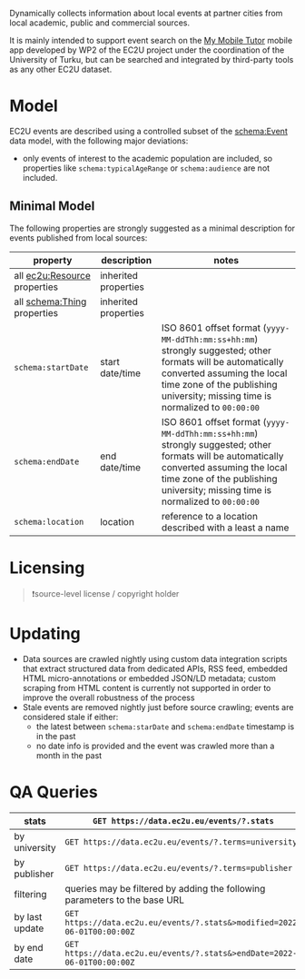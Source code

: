 Dynamically collects information about local events at partner cities from local academic, public and commercial sources.

It is mainly intended to support event search on the [My Mobile Tutor](https://mmt.ec2u.eu) mobile app developed by WP2
of the EC2U project under the coordination of the University of Turku, but can be searched and integrated by third-party tools as any other EC2U dataset.

# Model

EC2U events are described using a controlled subset of the [schema:Event](https://schema.org/Event) data model, with the
following major deviations:

* only events of interest to the academic population are included, so properties like `schema:typicalAgeRange` or
  `schema:audience` are not included.

## Minimal Model

The following properties are strongly suggested as a minimal description for events published from local sources:

| property                                     | description          | notes                                                        |
| -------------------------------------------- | -------------------- | ------------------------------------------------------------ |
| all [ec2u:Resource](/datasets/resources) properties | inherited properties |                                                              |
| all [schema:Thing](things.md) properties     | inherited properties |                                                              |
| `schema:startDate`                           | start date/time      | ISO 8601 offset format (`yyyy-MM-ddThh:mm:ss+hh:mm`) strongly suggested; other formats will be automatically converted assuming the local time zone of  the publishing university; missing time is normalized to `00:00:00` |
| `schema:endDate`                             | end date/time        | ISO 8601 offset format (`yyyy-MM-ddThh:mm:ss+hh:mm`) strongly suggested; other formats will be automatically converted assuming the local time zone of  the publishing university; missing time is normalized to `00:00:00` |
| `schema:location`                            | location             | reference to a location described with a least a name        |

# Licensing

> ❗️source-level license / copyright holder

# Updating

* Data sources are crawled nightly using custom data integration scripts that extract structured data from dedicated
  APIs, RSS feed, embedded HTML micro-annotations or embedded JSON/LD metadata; custom scraping from HTML content is
  currently not supported in order to improve the overall robustness of the process
* Stale events are removed nightly just before source crawling; events are considered stale if either:
  * the latest between `schema:starDate` and `schema:endDate` timestamp is in the past
  * no date info is provided and the event was crawled more than a month in the past

# QA Queries

| stats          | `GET https://data.ec2u.eu/events/?.stats`                    |
| -------------- | ------------------------------------------------------------ |
| by university  | `GET https://data.ec2u.eu/events/?.terms=university`         |
| by publisher   | `GET https://data.ec2u.eu/events/?.terms=publisher`          |
| filtering      | queries may be filtered by adding the following parameters to the base URL |
| by last update | `GET https://data.ec2u.eu/events/?.stats&>modified=2022-06-01T00:00:00Z` |
| by end date    | `GET https://data.ec2u.eu/events/?.stats&>endDate=2022-06-01T00:00:00Z` |
